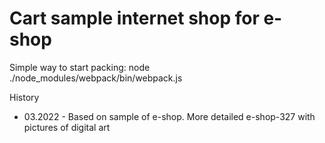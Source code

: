 # Cart sample internet shop for e-shop
    
Simple way to start packing: node ./node_modules/webpack/bin/webpack.js  
  
History  
- 03.2022 - Based on sample of e-shop. More detailed e-shop-327 with pictures of digital art  
